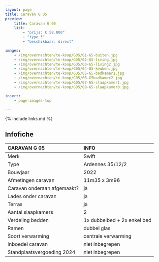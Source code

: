 ```yaml
---
layout: page
title: Caravan G 05
preview:
    title: Caravan G 05
    list:
        - "prijs: € 58.000"
        - "type 3"
        - "beschikbaar: direct"

images:
    - /img/overnachten/te-koop/G05/01-G5-buiten.jpg
    - /img/overnachten/te-koop/G05/02-G5-living.jpg
    - /img/overnachten/te-koop/G05/03-G5-living2.jpg
    - /img/overnachten/te-koop/G05/04-G5-keuken.jpg
    - /img/overnachten/te-koop/G05/05-G5-badkamer1.jpg
    - /img/overnachten/te-koop/G05/06-G5badkamer2.jpg
    - /img/overnachten/te-koop/G05/07-G5-slaapkamer1.jpg
    - /img/overnachten/te-koop/G05/08-G5-slaapkamer8.jpg

insert:
    - page-images-top

---
```


{% include links.md %}



## Infofiche

CARAVAN G 05                | INFO        |
:---------------------------|:------------|
Merk                        |Swift
Type                        |Ardennes 35/12/2
Bouwjaar                    |2022
Afmetingen caravan          |11m35 x 3m96
Caravan onderaan afgemaakt? |ja
Lades onder caravan         |ja
Terras                      |ja
Aantal slaapkamers          |2
Verdeling bedden            |1x dubbelbed + 2x enkel bed
Ramen                       |dubbel glas
Soort verwarming            |centrale verwarming
Inboedel caravan            |niet inbegrepen
Standplaatsvergoeding 2024  |niet inbegrepen
